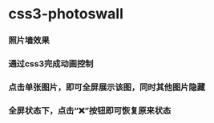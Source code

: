 # css3-photoswall
### 照片墙效果
### 通过css3完成动画控制
### 点击单张图片，即可全屏展示该图，同时其他图片隐藏
### 全屏状态下，点击“❌”按钮即可恢复原来状态
